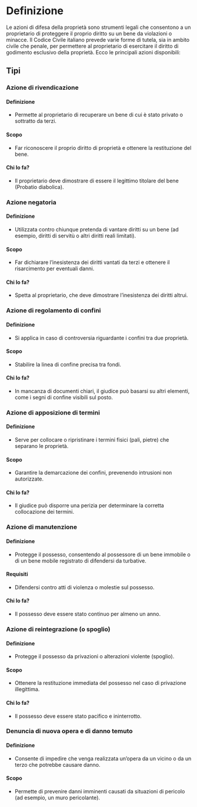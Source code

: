 # Definizione
Le azioni di difesa della proprietà sono strumenti legali che consentono a un proprietario di proteggere il proprio diritto su un bene da violazioni o minacce. Il Codice Civile italiano prevede varie forme di tutela, sia in ambito civile che penale, per permettere al proprietario di esercitare il diritto di godimento esclusivo della proprietà. Ecco le principali azioni disponibili:

## Tipi
### Azione di rivendicazione

#### Definizione 
- Permette al proprietario di recuperare un bene di cui è stato privato o sottratto da terzi.
#### Scopo
- Far riconoscere il proprio diritto di proprietà e ottenere la restituzione del bene.
#### Chi lo fa?
- Il proprietario deve dimostrare di essere il legittimo titolare del bene (Probatio diabolica).
### Azione negatoria
#### Definizione 
- Utilizzata contro chiunque pretenda di vantare diritti su un bene (ad esempio, diritti di servitù o altri diritti reali limitati).
#### Scopo
- Far dichiarare l’inesistenza dei diritti vantati da terzi e ottenere il risarcimento per eventuali danni.
#### Chi lo fa?
- Spetta al proprietario, che deve dimostrare l’inesistenza dei diritti altrui.
### Azione di regolamento di confini
#### Definizione 
-  Si applica in caso di controversia riguardante i confini tra due proprietà.
#### Scopo
- Stabilire la linea di confine precisa tra fondi.
#### Chi lo fa?
- In mancanza di documenti chiari, il giudice può basarsi su altri elementi, come i segni di confine visibili sul posto.
### Azione di apposizione di termini
#### Definizione 
- Serve per collocare o ripristinare i termini fisici (pali, pietre) che separano le proprietà.
#### Scopo
- Garantire la demarcazione dei confini, prevenendo intrusioni non autorizzate.
#### Chi lo fa?
- Il giudice può disporre una perizia per determinare la corretta collocazione dei termini.
### Azione di manutenzione
#### Definizione 
- Protegge il possesso, consentendo al possessore di un bene immobile o di un bene mobile registrato di difendersi da turbative.
#### Requisiti
- Difendersi contro atti di violenza o molestie sul possesso.
#### Chi lo fa?
- Il possesso deve essere stato continuo per almeno un anno.
### Azione di reintegrazione (o spoglio)
#### Definizione 
- Protegge il possesso da privazioni o alterazioni violente (spoglio).
#### Scopo
- Ottenere la restituzione immediata del possesso nel caso di privazione illegittima.
#### Chi lo fa?
- Il possesso deve essere stato pacifico e ininterrotto.
### Denuncia di nuova opera e di danno temuto
#### Definizione 
- Consente di impedire che venga realizzata un’opera da un vicino o da un terzo che potrebbe causare danno.
#### Scopo
- Permette di prevenire danni imminenti causati da situazioni di pericolo (ad esempio, un muro pericolante).